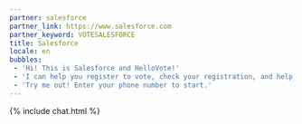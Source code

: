 ```yaml
---
partner: salesforce
partner_link: https://www.salesforce.com
partner_keyword: VOTESALESFORCE
title: Salesforce
locale: en
bubbles:
 - 'Hi! This is Salesforce and HelloVote!'
 - 'I can help you register to vote, check your registration, and help your friends register.'
 - 'Try me out! Enter your phone number to start.'
---
```

{% include chat.html %}




